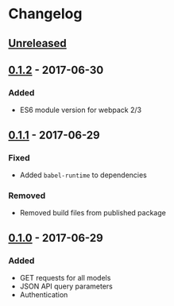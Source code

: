 # Changelog

## [Unreleased]

## [0.1.2] - 2017-06-30

### Added

- ES6 module version for webpack 2/3

## [0.1.1] - 2017-06-29

### Fixed

- Added `babel-runtime` to dependencies

### Removed

- Removed build files from published package

## [0.1.0] - 2017-06-29

### Added

- GET requests for all models
- JSON API query parameters
- Authentication

[Unreleased]:https://github.com/wopian/kitsu/compare/28bbaaab4db4914f5fe18cd3a1c8ce2db9f3bb29...HEAD
[0.1.2]:https://github.com/wopian/kitsu/compare/0.1.1...0.1.2
[0.1.1]:https://github.com/wopian/kitsu/compare/0.1.0...0.1.1
[0.1.0]:https://github.com/wopian/kitsu/compare/28bbaaab4db4914f5fe18cd3a1c8ce2db9f3bb29...0.1.0
